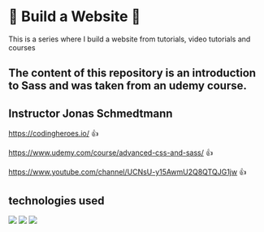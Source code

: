 # :rocket: Build a Website :rocket:

This is a series where I build a website from tutorials, video tutorials and courses

## The content of this repository is an introduction to Sass and was taken from an udemy course.
## Instructor Jonas Schmedtmann

https://codingheroes.io/ :+1:

https://www.udemy.com/course/advanced-css-and-sass/ :+1:

https://www.youtube.com/channel/UCNsU-y15AwmU2Q8QTQJG1jw :+1:

## technologies used

![](https://img.shields.io/badge/-HTML-%23ec6231)
![](https://img.shields.io/badge/-CSS-%23264de4)
![](https://img.shields.io/badge/-Sass-%23cd669a)

